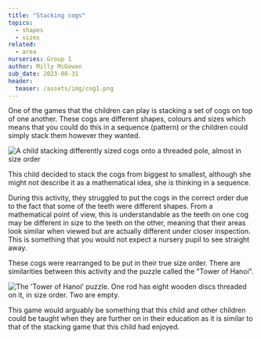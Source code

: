 ```yaml
---
title: "Stacking cogs"
topics: 
  - shapes
  - sizes
related: 
  - area
nurseries: Group 1
author: Milly McGowan
sub_date: 2023-08-31
header:
  teaser: /assets/img/cog1.png
---
```

One of the games that the children can play is stacking a set of cogs on top of one another. These cogs are different shapes, colours and sizes which means that you could do this in a sequence (pattern) or the children could simply stack them however they wanted.

![A child stacking differently sized cogs onto a threaded pole, almost in size order]({{site.baseurl}}/assets/img/cog1.png "A child stacking cogs")

This child decided to stack the cogs from biggest to smallest, although she might not describe it as a mathematical idea, she is thinking in a sequence.

During this activity, they struggled to put the cogs in the correct order due to the fact that some of the teeth were different shapes. From a mathematical point of view, this is understandable as the teeth on one cog may be different in size to the teeth on the other, meaning that their areas look similar when viewed but are actually different under closer inspection. This is something that you would not expect a nursery pupil to see straight away.

These cogs were rearranged to be put in their true size order. There are similarities between this activity and the puzzle called the "Tower of Hanoi".

![The 'Tower of Hanoi' puzzle. One rod has eight wooden discs threaded on it, in size order. Two are empty.]({{site.baseurl}}/assets/img/TH1.png "The 'Tower of Hanoi' puzzle.")

This game would arguably be something that this child and other children could be taught when they are further on in their education as it is similar to that of the stacking game that this child had enjoyed.